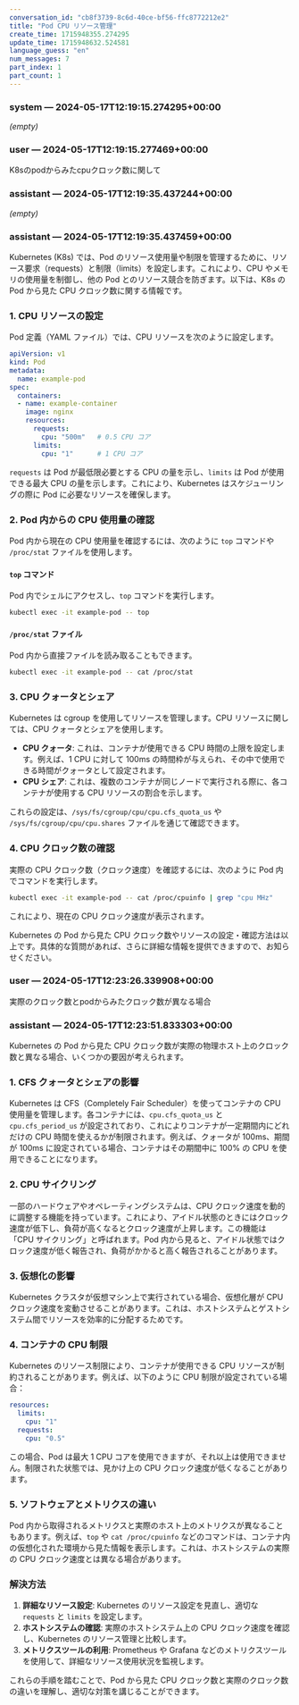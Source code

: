 ```yaml
---
conversation_id: "cb8f3739-8c6d-40ce-bf56-ffc8772212e2"
title: "Pod CPU リソース管理"
create_time: 1715948355.274295
update_time: 1715948632.524581
language_guess: "en"
num_messages: 7
part_index: 1
part_count: 1
---
```


### system — 2024-05-17T12:19:15.274295+00:00

_(empty)_

### user — 2024-05-17T12:19:15.277469+00:00

K8sのpodからみたcpuクロック数に関して

### assistant — 2024-05-17T12:19:35.437244+00:00

_(empty)_

### assistant — 2024-05-17T12:19:35.437459+00:00

Kubernetes (K8s) では、Pod のリソース使用量や制限を管理するために、リソース要求（requests）と制限（limits）を設定します。これにより、CPU やメモリの使用量を制御し、他の Pod とのリソース競合を防ぎます。以下は、K8s の Pod から見た CPU クロック数に関する情報です。

### 1. CPU リソースの設定

Pod 定義（YAML ファイル）では、CPU リソースを次のように設定します。

```yaml
apiVersion: v1
kind: Pod
metadata:
  name: example-pod
spec:
  containers:
  - name: example-container
    image: nginx
    resources:
      requests:
        cpu: "500m"   # 0.5 CPU コア
      limits:
        cpu: "1"      # 1 CPU コア
```

`requests` は Pod が最低限必要とする CPU の量を示し、`limits` は Pod が使用できる最大 CPU の量を示します。これにより、Kubernetes はスケジューリングの際に Pod に必要なリソースを確保します。

### 2. Pod 内からの CPU 使用量の確認

Pod 内から現在の CPU 使用量を確認するには、次のように `top` コマンドや `/proc/stat` ファイルを使用します。

#### `top` コマンド

Pod 内でシェルにアクセスし、`top` コマンドを実行します。

```sh
kubectl exec -it example-pod -- top
```

#### `/proc/stat` ファイル

Pod 内から直接ファイルを読み取ることもできます。

```sh
kubectl exec -it example-pod -- cat /proc/stat
```

### 3. CPU クォータとシェア

Kubernetes は cgroup を使用してリソースを管理します。CPU リソースに関しては、CPU クォータとシェアを使用します。

- **CPU クォータ**: これは、コンテナが使用できる CPU 時間の上限を設定します。例えば、1 CPU に対して 100ms の時間枠が与えられ、その中で使用できる時間がクォータとして設定されます。
- **CPU シェア**: これは、複数のコンテナが同じノードで実行される際に、各コンテナが使用する CPU リソースの割合を示します。

これらの設定は、`/sys/fs/cgroup/cpu/cpu.cfs_quota_us` や `/sys/fs/cgroup/cpu/cpu.shares` ファイルを通じて確認できます。

### 4. CPU クロック数の確認

実際の CPU クロック数（クロック速度）を確認するには、次のように Pod 内でコマンドを実行します。

```sh
kubectl exec -it example-pod -- cat /proc/cpuinfo | grep "cpu MHz"
```

これにより、現在の CPU クロック速度が表示されます。

Kubernetes の Pod から見た CPU クロック数やリソースの設定・確認方法は以上です。具体的な質問があれば、さらに詳細な情報を提供できますので、お知らせください。

### user — 2024-05-17T12:23:26.339908+00:00

実際のクロック数とpodからみたクロック数が異なる場合

### assistant — 2024-05-17T12:23:51.833303+00:00

Kubernetes の Pod から見た CPU クロック数が実際の物理ホスト上のクロック数と異なる場合、いくつかの要因が考えられます。

### 1. CFS クォータとシェアの影響
Kubernetes は CFS（Completely Fair Scheduler）を使ってコンテナの CPU 使用量を管理します。各コンテナには、`cpu.cfs_quota_us` と `cpu.cfs_period_us` が設定されており、これによりコンテナが一定期間内にどれだけの CPU 時間を使えるかが制限されます。例えば、クォータが 100ms、期間が 100ms に設定されている場合、コンテナはその期間中に 100% の CPU を使用できることになります。

### 2. CPU サイクリング
一部のハードウェアやオペレーティングシステムは、CPU クロック速度を動的に調整する機能を持っています。これにより、アイドル状態のときにはクロック速度が低下し、負荷が高くなるとクロック速度が上昇します。この機能は「CPU サイクリング」と呼ばれます。Pod 内から見ると、アイドル状態ではクロック速度が低く報告され、負荷がかかると高く報告されることがあります。

### 3. 仮想化の影響
Kubernetes クラスタが仮想マシン上で実行されている場合、仮想化層が CPU クロック速度を変動させることがあります。これは、ホストシステムとゲストシステム間でリソースを効率的に分配するためです。

### 4. コンテナの CPU 制限
Kubernetes のリソース制限により、コンテナが使用できる CPU リソースが制約されることがあります。例えば、以下のように CPU 制限が設定されている場合：

```yaml
resources:
  limits:
    cpu: "1"
  requests:
    cpu: "0.5"
```

この場合、Pod は最大 1 CPU コアを使用できますが、それ以上は使用できません。制限された状態では、見かけ上の CPU クロック速度が低くなることがあります。

### 5. ソフトウェアとメトリクスの違い
Pod 内から取得されるメトリクスと実際のホスト上のメトリクスが異なることもあります。例えば、`top` や `cat /proc/cpuinfo` などのコマンドは、コンテナ内の仮想化された環境から見た情報を表示します。これは、ホストシステムの実際の CPU クロック速度とは異なる場合があります。

### 解決方法
1. **詳細なリソース設定**: Kubernetes のリソース設定を見直し、適切な `requests` と `limits` を設定します。
2. **ホストシステムの確認**: 実際のホストシステム上の CPU クロック速度を確認し、Kubernetes のリソース管理と比較します。
3. **メトリクスツールの利用**: Prometheus や Grafana などのメトリクスツールを使用して、詳細なリソース使用状況を監視します。

これらの手順を踏むことで、Pod から見た CPU クロック数と実際のクロック数の違いを理解し、適切な対策を講じることができます。
